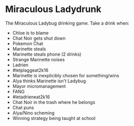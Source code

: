 # Miraculous Ladydrunk

The Miraculous Ladybug drinking game. Take a drink when:

* Chloe is to blame
* Chat Noir gets shut down
* Pokemon Chat
* Marinette steals
* Marinette steals phone (2 drinks)
* Strange Marinette noises
* Ladrien
* \#letplaggeat2k16
* Marinette is inexplicibly chosen for something/wins
* Alya thinks Marinette isn't Ladybug
* Mayor micromanagement
* FANG
* \#letadrieneat2k16
* Chat Noir in the trash where he belongs
* Chat puns
* Alya/Nino scheming
* Winning strategy being taught at school
